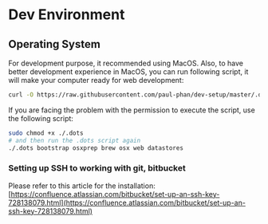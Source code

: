 # Dev Environment

## Operating System

For development purpose, it recommended using MacOS. Also, to have better development experience in MacOS, you can run following script, it will make your computer ready for web development:

```bash
curl -O https://raw.githubusercontent.com/paul-phan/dev-setup/master/.dots./.dots bootstrap osxprep brew osx web datastores
```

If you are facing the problem with the permission to execute the script, use the following script:

```bash
sudo chmod +x ./.dots
# and then run the .dots script again
./.dots bootstrap osxprep brew osx web datastores
```



### Setting up SSH to working with git, bitbucket

Please refer to this article for the installation: [https://confluence.atlassian.com/bitbucket/set-up-an-ssh-key-728138079.html](https://confluence.atlassian.com/bitbucket/set-up-an-ssh-key-728138079.html)

